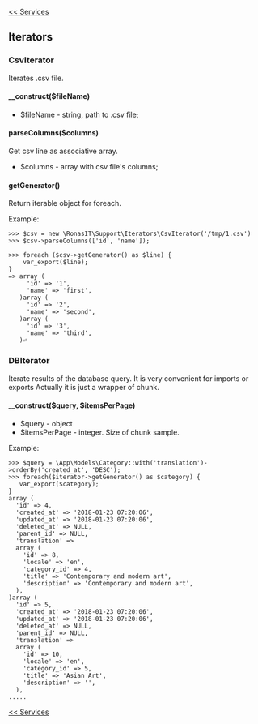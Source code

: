[<< Services][1]

## Iterators

### CsvIterator

Iterates .csv file.

#### __construct($fileName)

- $fileName - string, path to .csv file;

#### parseColumns($columns)

Get csv line as associative array.
- $columns - array with csv file's columns;

#### getGenerator()

Return iterable object for foreach.

Example: 

````
>>> $csv = new \RonasIT\Support\Iterators\CsvIterator('/tmp/1.csv')
>>> $csv->parseColumns(['id', 'name']);

>>> foreach ($csv->getGenerator() as $line) {
    var_export($line);
}
=> array (
     'id' => '1',
     'name' => 'first',
   )array (
     'id' => '2',
     'name' => 'second',
   )array (
     'id' => '3',
     'name' => 'third',
   )⏎
````

### DBIterator

Iterate results of the database query. It is very convenient for imports or exports 
Actually it is just a wrapper of chunk. 

#### __construct($query, $itemsPerPage)

- $query - object 
- $itemsPerPage - integer. Size of chunk sample.

Example:

````
>>> $query = \App\Models\Category::with('translation')->orderBy('created_at', 'DESC');
>>> foreach($iterator->getGenerator() as $category) {
   var_export($category);
}
array (
  'id' => 4,
  'created_at' => '2018-01-23 07:20:06',
  'updated_at' => '2018-01-23 07:20:06',
  'deleted_at' => NULL,
  'parent_id' => NULL,
  'translation' => 
  array (
    'id' => 8,
    'locale' => 'en',
    'category_id' => 4,
    'title' => 'Contemporary and modern art',
    'description' => 'Contemporary and modern art',
  ),
)array (
  'id' => 5,
  'created_at' => '2018-01-23 07:20:06',
  'updated_at' => '2018-01-23 07:20:06',
  'deleted_at' => NULL,
  'parent_id' => NULL,
  'translation' => 
  array (
    'id' => 10,
    'locale' => 'en',
    'category_id' => 5,
    'title' => 'Asian Art',
    'description' => '',
  ),
.....
```` 

[<< Services][1]

[1]:services.md
